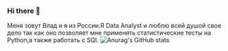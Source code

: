 ### Hi there 👋

Меня зовут Влад и я из России.Я Data Analyst и люблю всей душой свое дело так как оно позволяет мне применять статистические тесты на Python,а также работать с SQl.
![Anurag's GitHub stats](https://github-readme-stats.vercel.app/api?username=0n1xx&theme=moltack&show_icons=true)
